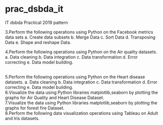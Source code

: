 # prac_dsbda_it
IT dsbda Practical 2019 pattern
<br>

3.Perform the following operations using Python on the Facebook metrics data sets a. Create data subsets b. Merge Data c. Sort Data d. Transposing Data e. Shape and reshape Data.
<br>

4.Perform the following operations using Python on the Air quality datasets. a. Data cleaning b. Data integration c. Data transformation d. Error correcting e. Data model building.

<br>
5.Perform the following operations using Python on the Heart disease datasets. a. Data cleaning b. Data integration c. Data transformation d. Error correcting e. Data model building.

<br>
6.Visualize the data using Python libraries matplotlib,seaborn by plotting the graphs for Air Quality and Heart Disease Dataset.

<br>
7.Visualize the data using Python libraries matplotlib,seaborn by plotting the graphs for forest fire Dataset.

<br>
8.Perform the following data visualization operations using Tableau on Adult and Iris datasets.
